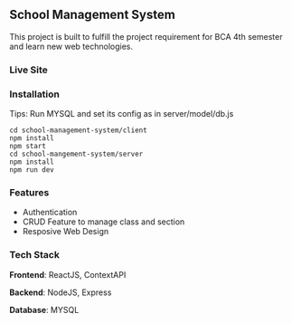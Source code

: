 ## School Management System

This project is built to fulfill the project requirement for BCA 4th semester and learn new web technologies.

### Live Site

### Installation

Tips: Run MYSQL and set its config as in server/model/db.js

```
cd school-management-system/client
npm install
npm start
cd school-mangement-system/server
npm install
npm run dev
```

### Features

- Authentication
- CRUD Feature to manage class and section
- Resposive Web Design

### Tech Stack

**Frontend**: ReactJS, ContextAPI

**Backend**: NodeJS, Express

**Database**: MYSQL
